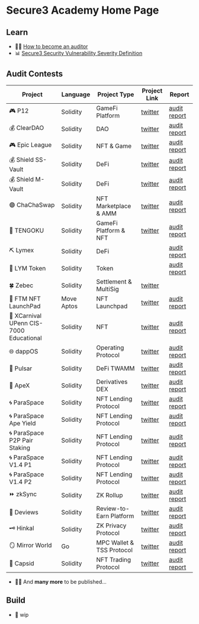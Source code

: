 # Secure3 Academy Home Page

## Learn
- :man_student: [How to become an auditor](https://github.com/Secure3Audit/Secure3Academy/blob/main/HowToBecomeAnAuditor.md)
- :bar_chart: [Secure3 Security Vulnerability Severity Definition](https://github.com/Secure3Audit/Secure3Academy/blob/main/IssueSeverityDefinition.md)

## Audit Contests
| Project                                     | Language | Project Type    | Project Link    | Report |
|---------------------------------------------|----------|-----------------|-----------------|-------------|
| :video_game: P12                            | Solidity | GameFi Platform | [twitter](https://twitter.com/_p12_) | [audit report](https://github.com/Secure3Audit/P12_Audit_Contest/tree/main/audit_report)                                          |
| :moneybag: ClearDAO                         | Solidity | DAO             | [twitter](https://twitter.com/clear_dao) | [audit report](https://github.com/Secure3Audit/ClearDAO_Audit_Contest/tree/main/audit_report)                                     |
| :video_game: Epic League                    | Solidity | NFT & Game      | [twitter](https://twitter.com/epicleagueteam) | [audit report](https://github.com/Secure3Audit/Epic_League_Audit_Contest/tree/main/audit_report)                                  |
| :moneybag: Shield SS-Vault                  | Solidity | DeFi             | [twitter](https://twitter.com/shield_dao) | [audit report](https://github.com/Secure3Audit/Shield_SSVault_Audit_Contest/tree/main/audit_report)                               |
| :moneybag: Shield M-Vault                   | Solidity | DeFi             | [twitter](https://twitter.com/shield_dao) | [audit report](https://github.com/Secure3Audit/Shield_MVault_Audit_Contest/tree/main/audit_report)                                |
| :purple_circle: ChaChaSwap                  | Solidity | NFT Marketplace & AMM    | [twitter](https://twitter.com/ChaChaSwap) | [audit report](https://github.com/Secure3Audit/ChaChaSwap_Audit_Contest/blob/main/audit_report/)                                  |
| :art: TENGOKU                               | Solidity | GameFi Platform & NFT             | [twitter](https://twitter.com/TENGOKU_HQ) | [audit report](https://github.com/Secure3Audit/TENGOKU_Audit_Contest/tree/main/audit_report)                                      |
| :pick: Lymex                                | Solidity | DeFi            |  | [audit report](https://github.com/Secure3Audit/Lymex_Audit_Contest/tree/main/audit_report)                                        |
| :dart: LYM Token                            | Solidity | Token           |  | [audit report](https://github.com/Secure3Audit/Lymex_Token_Audit_Contest/tree/main/audit_report)                                  |
| :four_leaf_clover:	 Zebec                            | Solidity | Settlement & MultiSig           | [twitter](https://twitter.com/Zebec_HQ) |                         |
| :rocket: FTM NFT LaunchPad                  | Move Aptos | NFT Launchpad             | [twitter](https://twitter.com/FTMTeam1) | [audit report](https://github.com/Secure3Audit/Secure3Academy/tree/main/audit_reports/FTM%20NFT)                                  |
| :lion: XCarnival UPenn CIS-7000 Educational | Solidity | NFT             | [twitter](https://twitter.com/XCarnival_Lab) | [audit report](https://github.com/Secure3Audit/Secure3Academy/tree/main/audit_reports/XCarnival%20UPenn%20CIS-7000%20Educational) |
| :globe_with_meridians: dappOS               | Solidity | Operating Protocol         | [twitter](https://twitter.com/dappOS_com) | [audit report](https://github.com/Secure3Audit/Secure3Academy/tree/main/audit_reports/dappOS)                                     |
| :ocean: Pulsar                              | Solidity | DeFi TWAMM        | [twitter](https://twitter.com/PulsarSwap) | [audit report](https://github.com/Secure3Audit/Secure3Academy/tree/main/audit_reports/Pulsar)                                     |
| :gorilla: ApeX                              | Solidity | Derivatives DEX             | [twitter](https://twitter.com/OfficialApeXdex) | [audit report](https://github.com/Secure3Audit/Secure3Academy/tree/main/audit_reports/ApeX)                                       |
| :cyclone: ParaSpace                         | Solidity | NFT Lending Protocol    | [twitter](https://twitter.com/ParaSpace_NFT) | [audit report](https://github.com/Secure3Audit/Secure3Academy/tree/main/audit_reports/ParaSpace)                                  |
| :cyclone: ParaSpace Ape Yield               | Solidity | NFT Lending  Protocol    | [twitter](https://twitter.com/ParaSpace_NFT) | [audit report](https://github.com/Secure3Audit/Secure3Academy/tree/main/audit_reports/ParaSpace%20Ape%20Yield)                    |
| :cyclone: ParaSpace P2P Pair Staking        | Solidity | NFT Lending Protocol    | [twitter](https://twitter.com/ParaSpace_NFT) | [audit report](https://github.com/Secure3Audit/Secure3Academy/tree/main/audit_reports/ParaSpace%20P2P%20Pair%20Staking)           |
| :cyclone: ParaSpace V1.4 P1                 | Solidity | NFT Lending Protocol    | [twitter](https://twitter.com/ParaSpace_NFT) | [audit report](https://github.com/Secure3Audit/Secure3Academy/tree/main/audit_reports/ParaSpace%20V1.4%20P1)                      |
| :cyclone: ParaSpace V1.4 P2                 | Solidity | NFT Lending Protocol    | [twitter](https://twitter.com/ParaSpace_NFT) | [audit report](https://github.com/Secure3Audit/Secure3Academy/tree/main/audit_reports/ParaSpace%20V1.4%20P2)                      |
| :fast_forward: zkSync                       | Solidity | ZK Rollup       | [twitter](https://twitter.com/zksync) | [audit report](https://github.com/Secure3Audit/Secure3Academy/tree/main/audit_reports/zkSync)                                     |
| :green_book: Deviews                        | Solidity | Review-to-Earn Platform           | [twitter](https://twitter.com/Deviews_io) | [audit report](https://github.com/Secure3Audit/Secure3Academy/tree/main/audit_reports/Deviews)                                    |
| :old_key: Hinkal                        | Solidity | ZK Privacy Protocol           | [twitter](https://twitter.com/hinkal_protocol) | [audit report](https://github.com/Secure3Audit/Secure3Academy/tree/main/audit_reports/Hinkal)                                    |
| :mirror: Mirror World                        | Go | MPC Wallet & TSS Protocol           | [twitter](https://twitter.com/MirrorPlatform) | [audit report](https://github.com/Secure3Audit/Secure3Academy/tree/main/audit_reports/MirrorWorldMPCWallet)                                    |
| :butterfly: Capsid                        | Solidity | NFT Trading Protocol           | [twitter](https://twitter.com/Capsid_One) | [audit report](https://github.com/Secure3Audit/Secure3Academy/tree/main/audit_reports/CapsidNFRTrading)                                    |

- :mage_man: And **many more** to be published...

## Build
- :crystal_ball: wip


